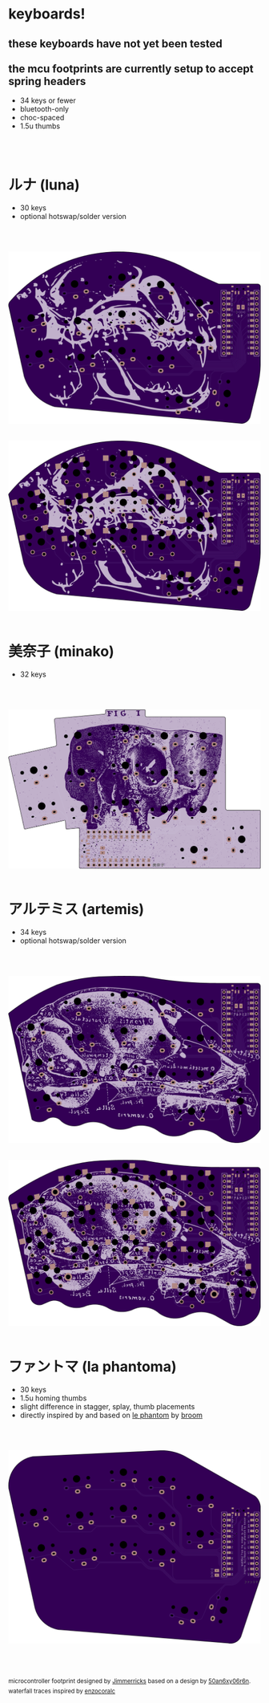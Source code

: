 # keyboards!
<h2>these keyboards have not yet been tested<br/><br/>
the mcu footprints are currently setup to accept spring headers</h2>
<ul>
  <li>34 keys or fewer</li>
  <li>bluetooth-only</li>
  <li>choc-spaced</li>
  <li>1.5u thumbs</li>
</ul>
<br/><br/>

<h1>ルナ (luna)</h1>
<ul>
  <li>30 keys</li>
  <li>optional hotswap/solder version</li>
</ul>
<br/><br/>

![luna_left](/images/luna_left.png?raw=true)
<br/><br/>

![luna_hs_left](/images/luna_hs_left.png?raw=true)
<br/><br/>

<h1>美奈子 (minako)</h1>
<ul>
  <li>32 keys</li>
</ul>
<br/><br/>

![minako_left](/images/minako_left.png?raw=true)
<br/><br/>

<h1>アルテミス (artemis)</h1>
<ul>
  <li>34 keys</li>
  <li>optional hotswap/solder version</li>
</ul>
<br/><br/>

![artemis_left](/images/artemis_left.png?raw=true)
<br/><br/>

![artemis_hs_left](/images/artemis_hs_left.png?raw=true)
<br/><br/>

<h1>ファントマ (la phantoma)</h1>
<ul>
  <li>30 keys</li>
  <li>1.5u homing thumbs</li>
  <li>slight difference in stagger, splay, thumb placements</li>
  <li>directly inspired by and based on <a href="https://github.com/davidphilipbarr/36keys/tree/master/30keys/thephantom" alt="le phantom">le phantom</a> by <a href="https://github.com/davidphilipbarr/" alt="not your broom">broom</a></li>
</ul>
<br/><br/>

![phantoma_left](/images/phantoma_left.png?raw=true)
<br/><br/><br/><br/>

<sup>microcontroller footprint designed by <a href="https://github.com/jimmerricks/" alt="Jimmerricks">Jimmerricks</a> based on a design by <a href="https://github.com/50an6xy06r6n/" alt="50an6xy06r6n">50an6xy06r6n</a>.</sup><br/>
<sup>waterfall traces inspired by <a href="https://github.com/enzocoralc/" alt="enzocoralc">enzocoralc</a></sup>
